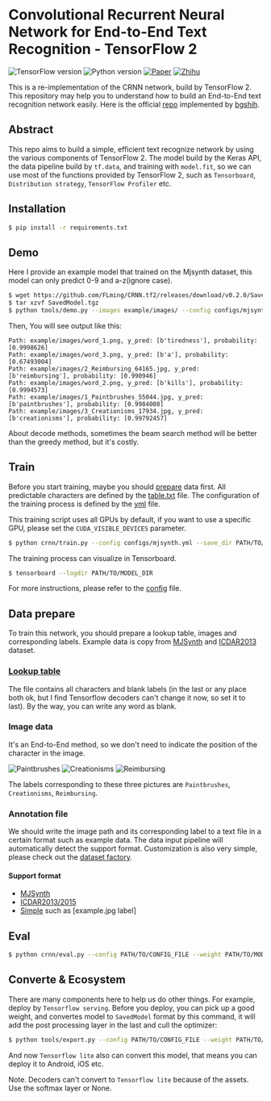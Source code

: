 # Convolutional Recurrent Neural Network for End-to-End Text Recognition - TensorFlow 2

![TensorFlow version](https://img.shields.io/badge/TensorFlow->=2.3-FF6F00?logo=tensorflow)
![Python version](https://img.shields.io/badge/Python->=3.6-3776AB?logo=python)
[![Paper](https://img.shields.io/badge/paper-arXiv:1507.05717-B3181B?logo=arXiv)](https://arxiv.org/abs/1507.05717)
[![Zhihu](https://img.shields.io/badge/知乎-文本识别网络CRNN—实现简述-blue?logo=zhihu)](https://zhuanlan.zhihu.com/p/122512498)

This is a re-implementation of the CRNN network, build by TensorFlow 2. This repository may help you to understand how to build an End-to-End text recognition network easily. Here is the official [repo](https://github.com/bgshih/crnn) implemented by [bgshih](https://github.com/bgshih).

## Abstract

This repo aims to build a simple, efficient text recognize network by using the various components of TensorFlow 2. The model build by the Keras API, the data pipeline build by `tf.data`, and training with `model.fit`, so we can use most of the functions provided by TensorFlow 2, such as `Tensorboard`, `Distribution strategy`, `TensorFlow Profiler` etc.

## Installation

```bash
$ pip install -r requirements.txt
```

## Demo

Here I provide an example model that trained on the Mjsynth dataset, this model can only predict 0-9 and a-z(ignore case).

```bash
$ wget https://github.com/FLming/CRNN.tf2/releases/download/v0.2.0/SavedModel.tgz
$ tar xzvf SavedModel.tgz
$ python tools/demo.py --images example/images/ --config configs/mjsynth.yml --model SavedModel
```

Then, You will see output like this:
```
Path: example/images/word_1.png, y_pred: [b'tiredness'], probability: [0.9998626]
Path: example/images/word_3.png, y_pred: [b'a'], probability: [0.67493004]
Path: example/images/2_Reimbursing_64165.jpg, y_pred: [b'reimbursing'], probability: [0.990946]
Path: example/images/word_2.png, y_pred: [b'kills'], probability: [0.9994573]
Path: example/images/1_Paintbrushes_55044.jpg, y_pred: [b'paintbrushes'], probability: [0.9984008]
Path: example/images/3_Creationisms_17934.jpg, y_pred: [b'creationisms'], probability: [0.99792457]
```

About decode methods, sometimes the beam search method will be better than the greedy method, but it's costly.

## Train

Before you start training, maybe you should [prepare](#Data-prepare) data first. All predictable characters are defined by the [table.txt](example/table.txt) file. The configuration of the training process is defined by the [yml](configs/mjsynth.yml) file.

This training script uses all GPUs by default, if you want to use a specific GPU, please set the `CUDA_VISIBLE_DEVICES` parameter.

```bash
$ python crnn/train.py --config configs/mjsynth.yml --save_dir PATH/TO/SAVE
```

The training process can visualize in Tensorboard.

```bash
$ tensorboard --logdir PATH/TO/MODEL_DIR
```

For more instructions, please refer to the [config](configs/mjsynth.yml) file.

## Data prepare

To train this network, you should prepare a lookup table, images and corresponding labels. Example data is copy from [MJSynth](https://www.robots.ox.ac.uk/~vgg/data/text/) and [ICDAR2013](https://rrc.cvc.uab.es/?ch=2&com=introduction) dataset.

### [Lookup table](./example/table.txt)

The file contains all characters and blank labels (in the last or any place both ok, but I find Tensorflow decoders can't change it now, so set it to last). By the way, you can write any word as blank.

### Image data

It's an End-to-End method, so we don't need to indicate the position of the character in the image.

![Paintbrushes](example/images/1_Paintbrushes_55044.jpg)
![Creationisms](example/images/3_Creationisms_17934.jpg)
![Reimbursing](example/images/2_Reimbursing_64165.jpg)

The labels corresponding to these three pictures are `Paintbrushes`, `Creationisms`, `Reimbursing`.

### Annotation file

We should write the image path and its corresponding label to a text file in a certain format such as example data. The data input pipeline will automatically detect the support format. Customization is also very simple, please check out the [dataset factory](crnn/dataset_factory.py).

#### Support format

- [MJSynth](./example/mjsynth_annotation.txt)
- [ICDAR2013/2015](./example/icdar2013_annotation.txt)
- [Simple](./example/simple_annotation.txt) such as [example.jpg label]

## Eval

```bash
$ python crnn/eval.py --config PATH/TO/CONFIG_FILE --weight PATH/TO/MODEL_WEIGHT
```

## Converte & Ecosystem

There are many components here to help us do other things. For example, deploy by `Tensorflow serving`. Before you deploy, you can pick up a good weight, and convertes model to `SavedModel` format by this command, it will add the post processing layer in the last and cull the optimizer:

```bash
$ python tools/export.py --config PATH/TO/CONFIG_FILE --weight PATH/TO/MODEL_WEIGHT --pre rescale --post greedy --output PATH/TO/OUTPUT
```

And now `Tensorflow lite` also can convert this model, that means you can deploy it to Android, iOS etc.

Note. Decoders can't convert to `Tensorflow lite` because of the assets. Use the softmax layer or None.
